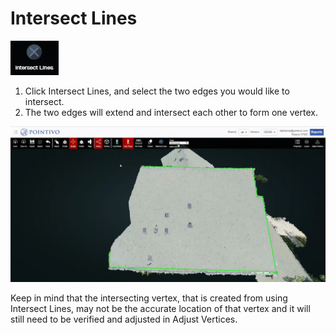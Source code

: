 # Intersect Lines

![](../.gitbook/assets/intersectlines.jpg)

1. Click Intersect Lines, and select the two edges you would like to intersect.
2. The two edges will extend and intersect each other to form one vertex.

![](../.gitbook/assets/intersect-lines.gif)

Keep in mind that the intersecting vertex, that is created from using Intersect Lines, may not be the accurate location of that vertex and it will still need to be verified and adjusted in Adjust Vertices.

